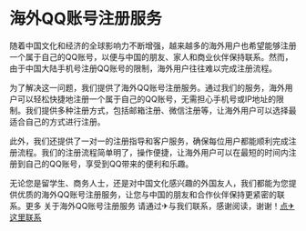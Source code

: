 # 海外QQ账号注册服务

随着中国文化和经济的全球影响力不断增强，越来越多的海外用户也希望能够注册一个属于自己的QQ账号，以便与中国的朋友、家人和商业伙伴保持联系。然而，由于中国大陆手机号注册QQ账号的限制，海外用户往往难以完成注册流程。

为了解决这一问题，我们提供了海外QQ账号注册服务。通过我们的服务，海外用户可以轻松快捷地注册一个属于自己的QQ账号，无需担心手机号或IP地址的限制。我们提供多种注册方式，包括邮箱注册、微信注册等，让海外用户可以选择最适合自己的方式进行注册。

此外，我们还提供了一对一的注册指导和客户服务，确保每位用户都能顺利完成注册流程。我们的注册流程简单明了，操作便捷，让海外用户可以在最短的时间内注册到自己的QQ账号，享受到QQ带来的便利和乐趣。

无论您是留学生、商务人士，还是对中国文化感兴趣的外国友人，我们都能为您提供优质的海外QQ账号注册服务，让您与中国的朋友和合作伙伴保持更紧密的联系。更多 关于海外QQ账号注册服务 请通过✈与我们联系，感谢阅读，谢谢！[点✈这里联系](https://ww.k02.cc)